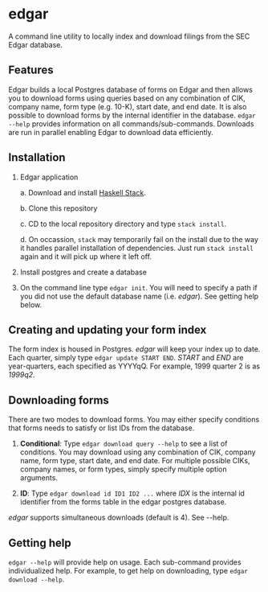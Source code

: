 # edgar
A command line utility to locally index and download filings from the SEC Edgar database.

## Features

Edgar builds a local Postgres database of forms on Edgar and then allows you to download forms using queries based on any combination of CIK, company name, form type (e.g. 10-K), start date, and end date. It is also possible to download forms by the internal identifier in the database. `edgar --help` provides information on all commands/sub-commands. Downloads are run in parallel enabling Edgar to download data efficiently. 

## Installation

1. Edgar application

    a. Download and install [Haskell Stack](https://www.stackage.org).

    b. Clone this repository

    c. CD to the local repository directory and type `stack install`. 
    
    d. On occassion, `stack` may temporarily fail on the install due to the way it handles parallel installation of dependencies. Just run `stack install` again and it will pick up where it left off.

2. Install postgres and create a database 

3. On the command line type `edgar init`. You will need to specify a path if
   you did not use the default database name (i.e. *edgar*). See getting help below.

## Creating and updating your form index

The form index is housed in Postgres. *edgar* will keep your index up to date.
Each quarter, simply type `edgar update START END`. *START* and *END* are
year-quarters, each specified as YYYYqQ. For example, 1999 quarter 2 is as
*1999q2*.


## Downloading forms

There are two modes to download forms. You may either specify conditions that forms needs
to satisfy or list IDs from the database.

1. **Conditional**: Type `edgar download query --help` to see a list of
   conditions. You may download using any combination of CIK, company name, form
   type, start date, and end date. For multiple possible CIKs, company names, or form types,
   simply specify multiple option arguments.

2. **ID**: Type `edgar download id ID1 ID2 ...` where *IDX* is the internal id 
identifier from the forms table in the edgar postgres database.

*edgar* supports simultaneous downloads (default is 4). See --help.


## Getting help

`edgar --help` will provide help on usage. Each sub-command provides individualized help. For example,
to get help on downloading, type `edgar download --help`. 


